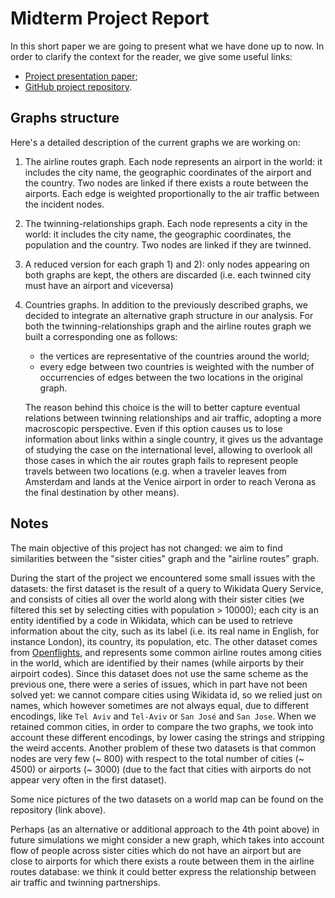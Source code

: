 # Midterm Project Report
In this short paper we are going to present what we have done up to now.
In order to clarify the context for the reader, we give some useful links:

 -  [Project presentation paper](https://github.com/albertoursino/GraphsComparison/blob/main/README.md);
 - [GitHub project repository](https://github.com/albertoursino/GraphsComparison).

## Graphs structure

Here's a detailed description of the current graphs we are working on:
1) The airline routes graph. Each node represents an airport in the world: it includes the city name, the geographic coordinates of the airport and the country. Two nodes are linked if there exists a route between the airports. Each edge is weighted proportionally to the air traffic between the incident nodes.
2) The twinning-relationships graph. Each node represents a city in the world: it includes the city name, the geographic coordinates, the population and the country. Two nodes are linked if they are twinned.
3) A reduced version for each graph 1) and 2): only nodes appearing on both graphs are kept, the others are discarded (i.e. each twinned city must have an airport and viceversa)
4) Countries graphs. In addition to the previously described graphs, we decided to integrate an alternative graph structure in our analysis. For both the twinning-relationships graph and the airline routes graph we built a corresponding one as follows:
   - the vertices are representative of the countries around the world;
   - every edge between two countries is weighted with the number of occurrencies of edges between the two locations in the original graph.

   The reason behind this choice is the will to better capture eventual relations between twinning relationships and air traffic, adopting a more macroscopic perspective. Even if this option causes us to lose information about links within a single country, it gives us the advantage of studying the case on the international level, allowing to overlook all those cases in which the air routes graph fails to represent people travels between two locations (e.g. when a traveler leaves from Amsterdam and lands at the Venice airport in order to reach Verona as the final destination by other means).

## Notes
The main objective of this project has not changed: we aim to find similarities between the "sister cities" graph and the "airline routes" graph.

During the start of the project we encountered some small issues with the datasets: the first dataset is the result of a query to Wikidata Query Service, and consists of cities all over the world along with their sister cities (we filtered this set by selecting cities with population > 10000); each city is an entity identified by a code in Wikidata, which can be used to retrieve information about the city, such as its label (i.e. its real name in English, for instance London), its country, its population, etc. The other dataset comes from [Openflights](https://github.com/jpatokal/openflights), and represents some common airline routes among cities in the world, which are identified by their names (while airports by their airpoirt codes). Since this dataset does not use the same scheme as the previous one, there were a series of issues, which in part have not been solved yet: we cannot compare cities using Wikidata id, so we relied just on names, which however sometimes are not always equal, due to different encodings, like `Tel Aviv` and `Tel-Aviv` or `San José` and `San Jose`. When we retained common cities, in order to compare the two graphs, we took into account these different encodings, by lower casing the strings and stripping the weird accents. Another problem of these two datasets is that common nodes are very few (~ 800) with respect to the total number of cities (~ 4500) or airports (~ 3000) (due to the fact that cities with airports do not appear very often in the first dataset). 

Some nice pictures of the two datasets on a world map can be found on the repository (link above).

Perhaps (as an alternative or additional approach to the 4th point above) in future simulations we might consider a new graph, which takes into account flow of people across sister cities which do not have an airport but are close to airports for which there exists a route between them in the airline routes database: we think it could better express the relationship between air traffic and twinning partnerships.
<!--stackedit_data:
eyJoaXN0b3J5IjpbLTEzMjQ4NDE1MzgsLTEzNjk3NjM1MzQsMT
AxOTU3NDUwOSwtOTk2MDMwMTA2LDIxMDI2NzQ3OTQsLTIwNzA0
NzQzMjQsMTUxODEwMTc3NCwtMTc0NTI1ODk1MywxNjY1NjYyNj
A0XX0=
-->
